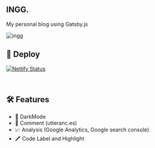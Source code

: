 ## INGG.

My personal blog using Gatsby.js

<img alt='ingg' src='https://user-images.githubusercontent.com/48676844/128625870-4f64c36c-b702-422d-8f86-bea7c7117951.png' />

<br>

## 💫 Deploy

[![Netlify Status](https://api.netlify.com/api/v1/badges/a159e6d4-d9b3-448a-896e-59d2b0a6d1c4/deploy-status)](https://app.netlify.com/sites/ingg/deploys)

<br>

## 🛠 Features

- 🌙 DarkMode
- 💬 Comment (utteranc.es)
- 📈 Analysis (Google Analytics, Google search console)
- 🖍 Code Label and Highlight

<br>

<!-- ## 📌 Structure

```
src
├── components
│   ├── comments // utterances.js
│   ├── dark-mode // Theme Toggle switch
│   │   ├── switch.js
│   │   └── switch.scss
│   ├── footer
│   │   ├── footer.js
│   │   └── footer.scss
│   ├── top // Nav bar (header)
│   │   ├── top.js
│   │   └── top.scss
│   ├── bio.js  // Profile
│   ├── bio.scss
│   ├── layout.js
│   └── seo.js
├── context // ThemeContext.js
├── pages // 404error page, /(home), /about
│   ├── 404.js
│   ├── about.js
│   ├── about.scss
│   ├── index.js    // post style
│   └── index.scss
├── styles // Global style
│   └── code.scss   // Code content style
├── templates
│   ├── blog-post.js   // Inside post design
│   └── blog-post.scss // Post style and Code block styles
└── utils //typography.js

```

<br> -->

<!-- ## 🔑 LICENSE

[MIT](https://github.com/InKyoJeong/INGG.io/blob/master/LICENSE) -->

<!-- Function : Scroll Button , Theme Toggle-->
<!-- ## 🧐 What's inside?

    .
    ├── node_modules
    ├── src
    ├── .gitignore
    ├── .prettierrc
    ├── gatsby-browser.js
    ├── gatsby-config.js
    ├── gatsby-node.js
    ├── gatsby-ssr.js
    ├── LICENSE
    ├── package-lock.json
    ├── package.json
    └── README.md

1.  **`/node_modules`**: This directory contains all of the modules of code that your project depends on (npm packages) are automatically installed.

2.  **`gatsby-browser.js`**: This file is where Gatsby expects to find any usage of the [Gatsby browser APIs](https://www.gatsbyjs.org/docs/browser-apis/) (if any). These allow customization/extension of default Gatsby settings affecting the browser.

3.  **`gatsby-config.js`**: This is the main configuration file for a Gatsby site. This is where you can specify information about your site (metadata) like the site title and description, which Gatsby plugins you’d like to include, etc. (Check out the [config docs](https://www.gatsbyjs.org/docs/gatsby-config/) for more detail).

4.  **`gatsby-node.js`**: This file is where Gatsby expects to find any usage of the [Gatsby Node APIs](https://www.gatsbyjs.org/docs/node-apis/) (if any). These allow customization/extension of default Gatsby settings affecting pieces of the site build process.

5.  **`gatsby-ssr.js`**: This file is where Gatsby expects to find any usage of the [Gatsby server-side rendering APIs](https://www.gatsbyjs.org/docs/ssr-apis/) (if any). These allow customization of default Gatsby settings affecting server-side rendering.

6.  **`LICENSE`**: Gatsby is licensed under the MIT license.

7.  **`package-lock.json`** (See `package.json` below, first). This is an automatically generated file based on the exact versions of your npm dependencies that were installed for your project. **(You won’t change this file directly).**

8.  **`package.json`**: A manifest file for Node.js projects, which includes things like metadata (the project’s name, author, etc). This manifest is how npm knows which packages to install for your project.

9.  **`README.md`**: A text file containing useful reference information about your project. -->
